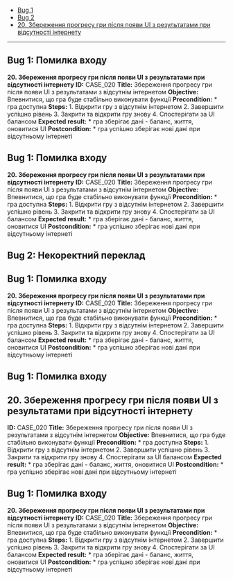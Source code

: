 - [Bug 1](#bug-1-помилка-входу)
- [Bug 2](#bug-2-некоректний-переклад)
- [20. Збереження прогресу гри після появи UI з результатами при відсутності інтернету](#Збереження-прогресу-гри-після-появи-UI-з-результатами-при-відсутності-інтернету)
---

## Bug 1: Помилка входу
**20\. Збереження прогресу гри після появи UI з результатами при відсутності інтернету**
**ID:** СASE\_020 
**Title:** Збереження прогресу гри після появи UI з результатами з відсутнім інтернетом 
**Objective:** Впевнитися, що гра буде стабільно виконувати функції 
**Precondition:** * гра доступна 
**Steps:** 1. Відкрити гру з відсутнім інтернетом 2. Завершити успішно рівень 3. Закрити та відкрити гру знову 4. Спостерігати за UI балансом 
**Expected result:** * гра зберігає дані \- баланс, життя, оновитися UI 
**Postcondition:** * гра успішно зберігає нові дані при відсутньому інтернеті

## Bug 1: Помилка входу
**20\. Збереження прогресу гри після появи UI з результатами при відсутності інтернету**
**ID:** СASE\_020 
**Title:** Збереження прогресу гри після появи UI з результатами з відсутнім інтернетом 
**Objective:** Впевнитися, що гра буде стабільно виконувати функції 
**Precondition:** * гра доступна 
**Steps:** 1. Відкрити гру з відсутнім інтернетом 2. Завершити успішно рівень 3. Закрити та відкрити гру знову 4. Спостерігати за UI балансом 
**Expected result:** * гра зберігає дані \- баланс, життя, оновитися UI 
**Postcondition:** * гра успішно зберігає нові дані при відсутньому інтернеті

## Bug 2: Некоректний переклад
## Bug 1: Помилка входу
**20\. Збереження прогресу гри після появи UI з результатами при відсутності інтернету**
**ID:** СASE\_020 
**Title:** Збереження прогресу гри після появи UI з результатами з відсутнім інтернетом 
**Objective:** Впевнитися, що гра буде стабільно виконувати функції 
**Precondition:** * гра доступна 
**Steps:** 1. Відкрити гру з відсутнім інтернетом 2. Завершити успішно рівень 3. Закрити та відкрити гру знову 4. Спостерігати за UI балансом 
**Expected result:** * гра зберігає дані \- баланс, життя, оновитися UI 
**Postcondition:** * гра успішно зберігає нові дані при відсутньому інтернеті


## Bug 1: Помилка входу
## **20\. Збереження прогресу гри після появи UI з результатами при відсутності інтернету**
**ID:** СASE\_020 
**Title:** Збереження прогресу гри після появи UI з результатами з відсутнім інтернетом 
**Objective:** Впевнитися, що гра буде стабільно виконувати функції 
**Precondition:** * гра доступна 
**Steps:** 1. Відкрити гру з відсутнім інтернетом 2. Завершити успішно рівень 3. Закрити та відкрити гру знову 4. Спостерігати за UI балансом 
**Expected result:** * гра зберігає дані \- баланс, життя, оновитися UI 
**Postcondition:** * гра успішно зберігає нові дані при відсутньому інтернеті


## Bug 1: Помилка входу
**20\. Збереження прогресу гри після появи UI з результатами при відсутності інтернету**
**ID:** СASE\_020 
**Title:** Збереження прогресу гри після появи UI з результатами з відсутнім інтернетом 
**Objective:** Впевнитися, що гра буде стабільно виконувати функції 
**Precondition:** * гра доступна 
**Steps:** 1. Відкрити гру з відсутнім інтернетом 2. Завершити успішно рівень 3. Закрити та відкрити гру знову 4. Спостерігати за UI балансом 
**Expected result:** * гра зберігає дані \- баланс, життя, оновитися UI 
**Postcondition:** * гра успішно зберігає нові дані при відсутньому інтернеті
